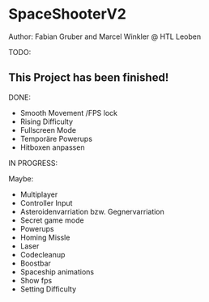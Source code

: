 # SpaceShooterV2
Author: Fabian Gruber and Marcel Winkler @ HTL Leoben

TODO:
## This Project has been finished!

DONE:
* Smooth Movement /FPS lock	
* Rising Difficulty
* Fullscreen Mode
* Temporäre Powerups
* Hitboxen anpassen

IN PROGRESS:

Maybe:
* Multiplayer
* Controller Input
* Asteroidenvarriation bzw. Gegnervarriation
* Secret game mode
* Powerups
* Homing Missle
* Laser
* Codecleanup
* Boostbar
* Spaceship animations
* Show fps
* Setting Difficulty
